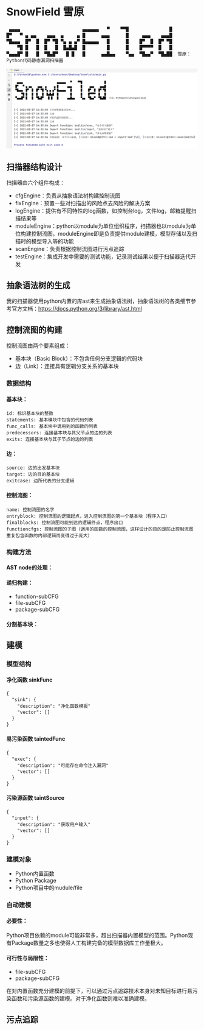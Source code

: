 # SnowField 雪原
```
 ▄▄▄▄                       ▄▄▄▄▄▄   ▀    ▀▀█               █ 
█▀   ▀ ▄ ▄▄    ▄▄▄  ▄     ▄ █      ▄▄▄      █     ▄▄▄    ▄▄▄█ 
▀█▄▄▄  █▀  █  █▀ ▀█ ▀▄ ▄ ▄▀ █▄▄▄▄▄   █      █    █▀  █  █▀ ▀█ 
    ▀█ █   █  █   █  █▄█▄█  █        █      █    █▀▀▀▀  █   █
▀▄▄▄█▀ █   █  ▀█▄█▀   █ █   █      ▄▄█▄▄    ▀▄▄  ▀█▄▄▀  ▀█▄██  雪原：Python代码静态漏洞扫描器
```

![image-20210327143459010](./README.assets/image-20210327143459010.png)

## 扫描器结构设计

扫描器由六个组件构成：

- cfgEngine：负责从抽象语法树构建控制流图
- fixEngine：预置一些对扫描出的风险点去风险的解决方案
- logEngine：提供有不同特性的log函数，如控制台log，文件log，邮箱提醒扫描结果等
- moduleEngine：python以module为单位组织程序，扫描器也以module为单位构建控制流图，moduleEngine即是负责提供module建模，模型存储以及扫描时的模型导入等的功能
- scanEngine：负责根据控制流图进行污点追踪
- testEngine：集成开发中需要的测试功能，记录测试结果以便于扫描器迭代开发

## 抽象语法树的生成

我的扫描器使用python内置的库ast来生成抽象语法树，抽象语法树的各类细节参考官方文档：https://docs.python.org/3/library/ast.html

## 控制流图的构建

控制流图由两个要素组成：

- 基本块（Basic Block）：不包含任何分支逻辑的代码块
- 边（Link）：连接具有逻辑分支关系的基本块

### 数据结构

#### 基本块：

```
id: 标识基本块的整数
statements: 基本模块中包含的代码列表
func_calls: 基本块中调用到的函数的列表
predecessors: 连接基本块与其父节点的边的列表
exits: 连接基本块与其子节点的边的列表
```

#### 边：

```
source: 边的出发基本块
target: 边的目的基本块
exitcase: 边所代表的分支逻辑
```

#### 控制流图：

```
name: 控制流图的名字
entryblock: 控制流图的逻辑起点，进入控制流图的第一个基本块（程序入口）
finalblocks: 控制流图可能到达的逻辑终点，程序出口
functioncfgs: 控制流图的子图（调用的函数的控制流图，这样设计的目的是防止控制流图重复包含函数的内部逻辑而变得过于庞大）
```

### 构建方法

#### AST node的处理：

#### 递归构建：

- function-subCFG
- file-subCFG
- package-subCFG

#### 分割基本块：



## 建模

### 模型结构

#### 净化函数 sinkFunc

```
{
  "sink": {
    "description": "净化函数模板"
    "vector": []
  }
}
```

#### 易污染函数 taintedFunc

```
{
  "exec": {
    "description": "可能存在命令注入漏洞"
    "vector": []
  }
}
```

#### 污染源函数 taintSource

```
{
  "input": {
    "description": "获取用户输入"
    "vector": []
  }
}
```

### 建模对象

- Python内置函数
- Python Package
- Python项目中的mudule/file

### 自动建模

#### 必要性：

Python项目依赖的module可能非常多，超出扫描器内置模型的范围。Python现有Package数量之多也使得人工构建完备的模型数据库工作量极大。

#### 可行性与局限性：

- file-subCFG
- package-subCFG

在对内置函数充分建模的前提下，可以通过污点追踪技术本身对未知目标进行易污染函数和污染源函数的建模。对于净化函数则难以准确建模。

## 污点追踪


